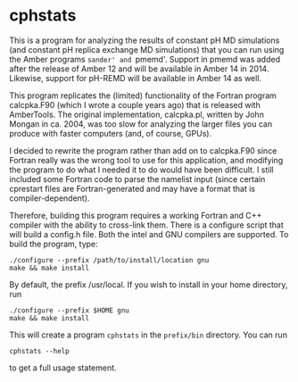 cphstats
========

This is a program for analyzing the results of constant pH MD simulations (and
constant pH replica exchange MD simulations) that you can run using the Amber
programs `sander' and `pmemd'. Support in pmemd was added after the release of
Amber 12 and will be available in Amber 14 in 2014. Likewise, support for
pH-REMD will be available in Amber 14 as well.

This program replicates the (limited) functionality of the Fortran program
calcpka.F90 (which I wrote a couple years ago) that is released with AmberTools.
The original implementation, calcpka.pl, written by John Mongan in ca. 2004, was
too slow for analyzing the larger files you can produce with faster computers
(and, of course, GPUs).

I decided to rewrite the program rather than add on to calcpka.F90 since Fortran
really was the wrong tool to use for this application, and modifying the program
to do what I needed it to do would have been difficult. I still included some
Fortran code to parse the namelist input (since certain cprestart files are
Fortran-generated and may have a format that is compiler-dependent).

Therefore, building this program requires a working Fortran and C++ compiler
with the ability to cross-link them. There is a configure script that will build
a config.h file. Both the intel and GNU compilers are supported. To build the
program, type:

```
./configure --prefix /path/to/install/location gnu
make && make install
```

By default, the prefix /usr/local.  If you wish to install in your home
directory, run

```
./configure --prefix $HOME gnu
make && make install
```

This will create a program `cphstats` in the `prefix/bin` directory. You can run

```
cphstats --help
```

to get a full usage statement.
